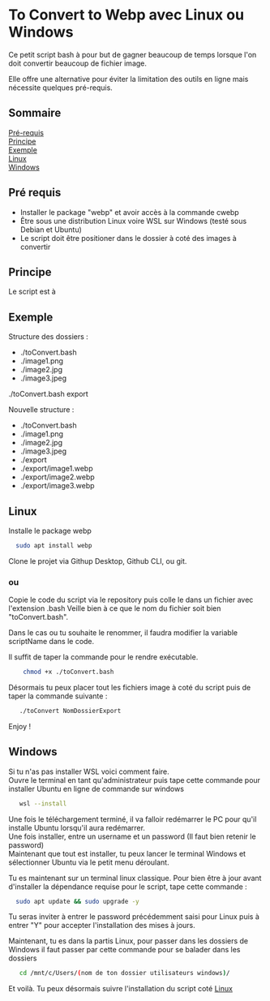 # To Convert to Webp avec Linux ou Windows

Ce petit script bash à pour but de gagner beaucoup de temps lorsque l'on doit convertir
beaucoup de fichier image.

Elle offre une alternative pour éviter la limitation des outils en ligne mais nécessite
quelques pré-requis.

## Sommaire

[Pré-requis](#Pré-requis)  
[Principe](#Principe)  
[Exemple](#Exemple)  
[Linux](#Linux)  
[Windows](#Windows)  
  

## Pré requis

-   Installer le package "webp" et avoir accès à la commande cwebp
-   Être sous une distribution Linux voire WSL sur Windows (testé sous Debian et Ubuntu)
-   Le script doit être positioner dans le dossier à coté des images à convertir

## Principe

Le script est à

## Exemple

Structure des dossiers :

-   ./toConvert.bash
-   ./image1.png
-   ./image2.jpg
-   ./image3.jpeg

./toConvert.bash export

Nouvelle structure :

-   ./toConvert.bash
-   ./image1.png
-   ./image2.jpg
-   ./image3.jpeg
-   ./export
-   ./export/image1.webp
-   ./export/image2.webp
-   ./export/image3.webp

## Linux

Installe le package webp

```bash
  sudo apt install webp
```

Clone le projet via Githup Desktop, Github CLI, ou git.

### ou

Copie le code du script via le repository puis colle le dans un fichier avec l'extension .bash Veille bien
à ce que le nom du fichier soit bien "toConvert.bash".

Dans le cas ou tu souhaite le renommer, il faudra modifier la variable scriptName dans le code.

Il suffit de taper la commande pour le rendre exécutable.

```bash
    chmod +x ./toConvert.bash
```

Désormais tu peux placer tout les fichiers image à coté du script puis de taper la commande suivante :

```bash
   ./toConvert NomDossierExport
```

Enjoy !

## Windows 

Si tu n'as pas installer WSL voici comment faire.  
Ouvre le terminal en tant qu'administrateur puis tape cette commande pour installer Ubuntu en ligne de commande sur windows

```bash
   wsl --install
```

Une fois le téléchargement terminé, il va falloir redémarrer le PC pour qu'il installe Ubuntu lorsqu'il aura redémarrer.   
Une fois installer, entre un username et un password (Il faut bien retenir le password)  
Maintenant que tout est installer, tu peux lancer le terminal Windows et sélectionner Ubuntu via le petit menu déroulant.  

Tu es maintenant sur un terminal linux classique. Pour bien être à jour avant d'installer la dépendance requise pour le script, tape cette commande : 

```bash
  sudo apt update && sudo upgrade -y
```

Tu seras inviter à entrer le password précédemment saisi pour Linux puis à entrer "Y" pour accepter l'installation des mises à jours. 

Maintenant, tu es dans la partis Linux, pour passer dans les dossiers de Windows il faut passer par cette commande pour se balader dans les dossiers 

```bash
   cd /mnt/c/Users/(nom de ton dossier utilisateurs windows)/
```

Et voilà. Tu peux désormais suivre l'installation du script coté [Linux](#Linux)
